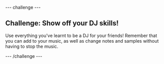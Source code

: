 --- challenge ---

## Challenge: Show off your DJ skills!
Use everything you've learnt to be a DJ for your friends! Remember that you can add to your music, as well as change notes and samples without having to stop the music.




--- /challenge ---